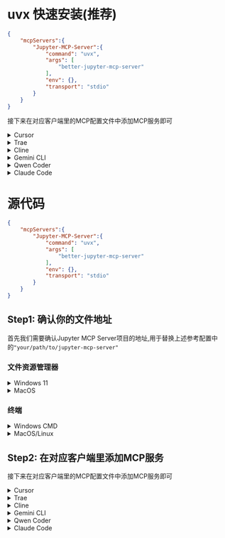 # uvx 快速安装(推荐)

```json
{
    "mcpServers":{
        "Jupyter-MCP-Server":{
            "command": "uvx",
            "args": [
                "better-jupyter-mcp-server"
            ],
            "env": {},
            "transport": "stdio"
        }
    }
}
```

接下来在对应客户端里的MCP配置文件中添加MCP服务即可

<details>

<summary> Cursor</summary>

在Cursor右上角打开`Cursor Settings`(⚙图标),选择`Tool & Integrations`在`MCP Tools`中点击`New MCP Sever`就会跳转到`mcp.json`文件,呈现的示例结果如下:

```json
{
  "mcpServers": {
    ...(已有的MCP,若没有则为空)
  }
}
```

在已有的MCP后将之前已经填充完善好的JSON文件黏贴,最终的参考结果如下:

```json
{
  "mcpServers": {
    ...(已有的MCP,若没有则为空),
    "Jupyter-MCP-Server" : {
        ...(上述具体内容)
    }
  }
}
```

最后保存并关闭`mcp.json`文件,返回查看`MCP Tools`中是否出现名为`Jupyter-MCP-Server`的MCP服务,等待片刻,如果黄灯变绿灯则表明MCP服务启动成功

</details>

<details>

<summary> Trae</summary>

在应用边侧打开AI功能管理按钮(⚙图标),选择`MCP`,点击`手动添加`中的`从JSON导入`,输入如下内容:

```json
{
  "mcpServers": {
    "Jupyter-MCP-Server" : {
        ...(上述具体内容)
    }
  }
}
```

点击确认,打开对应的MCP服务器,查看是否连接成功

</details>

<details>

<summary> Cline</summary>

在对话底部打开`Manager MCP Servers`,点击设置按钮(⚙图标),选择`Installed`,点击`Configure MCP Servers`就会跳转到`cline_mcp_settings.json`文件,呈现的示例结果如下:

```json
{
  "mcpServers": {
    ...(已有的MCP,若没有则为空)
  }
}
```

在已有的MCP后添加`,`(英文半角符号)(若无则无需添加),将之前已经填充完善好的JSON文件黏贴之后,最终的参考结果如下:

```json
{
  "mcpServers": {
    ...(已有的MCP,若没有则为空),
    "Jupyter-MCP-Server" : {
        ...(上述具体内容)
    }
  }
}
```

最后保存并关闭`cline_mcp_settings.json`文件,返回查看是否出现名为`Jupyter-MCP-Server`的MCP服务,启动并等待片刻,如果变绿灯则表明MCP服务启动成功

</details>

<details>

<summary> Gemini CLI</summary>

可以直接在终端中输入下述命令:

```bash
gemini mcp add Jupyter-MCP-Server uvx better-jupyter-mcp-server
```

或者也可以在项目中`.gemini`文件夹下的`settings.json`文件中添加如下内容:

```json
{
    ...(已有的配置,若没有则为空),
    "mcpServers":{
        ...(已有的MCP,若没有则为空),
        "Jupyter-MCP-Server":{
            "command": "uvx",
            "args": [
                "better-jupyter-mcp-server"
            ],
            "env": {}
        }
    }
}
```

</details>

<details>

<summary> Qwen Coder</summary>

可以直接在终端中输入下述命令:

```bash
qwen mcp add Jupyter-MCP-Server uvx better-jupyter-mcp-server
```

或者也可以在项目中`.qwen`文件夹下的`settings.json`文件中添加如下内容:

```json
{
    ...(已有的配置,若没有则为空),
    "mcpServers":{
        ...(已有的MCP,若没有则为空),
        "Jupyter-MCP-Server":{
            "command": "uvx",
            "args": [
                "better-jupyter-mcp-server"
            ],
            "env": {}
        }
    }
}
```

</details>

<details>

<summary> Claude Code</summary>

可以直接在终端中输入下述命令:

```bash
claude mcp add Jupyter-MCP-Server uvx better-jupyter-mcp-server
```

</details>

# 源代码

```json
{
    "mcpServers":{
        "Jupyter-MCP-Server":{
            "command": "uvx",
            "args": [
                "better-jupyter-mcp-server"
            ],
            "env": {},
            "transport": "stdio"
        }
    }
}
```

## Step1: 确认你的文件地址

首先我们需要确认Jupyter MCP Server项目的地址,用于替换上述参考配置中的`"your/path/to/jupyter-mcp-server"`

### 文件资源管理器

<details>
<summary> Windows 11</summary>

在`文件资源管理器`中找到Jupyter MCP Server对应的文件夹,按下快捷键`ctrl+shift+C`复制文件路径,参考的路径如下:

```bash
C:\Users\username\Desktop\MCP\jupyter-mcp-server
```

此时,需要注意将路径中的`\`替换为`\\`,最终的路径如下:

```bash
C:\\Users\\username\\Desktop\\MCP\\jupyter-mcp-server
```

最后将上述参考JSON格式中的文件路径替换为复制完毕的路径,示例如下:

```json
{
    "mcpServers":{
        "Jupyter-MCP-Server":{
            "command": "uv",
            "args": [
                "run",
                "--directory",
                "C:\\Users\\username\\Desktop\\MCP\\jupyter-mcp-server",
                "src/better_jupyter_mcp_server/server.py"
            ],
            "env": {},
            "transport": "stdio"
        }
    }
}
```

</details>

<details>
<summary>MacOS</summary>

在`访达`中找到Jupyter MCP Server对应的文件夹,按下快捷键`option+command+c`复制文件路径,参考的路径如下:

```bash
/Users/username/Documents/mcp/jupyter-mcp-server
```

最后将上述参考JSON格式中的文件路径替换为复制完毕的路径,示例如下:

```json
{
    "mcpServers":{
        "Jupyter-MCP-Server":{
            "command": "uv",
            "args": [
                "run",
                "--directory",
                "/Users/username/Documents/mcp/jupyter-mcp-server",
                "src/better_jupyter_mcp_server/server.py"
            ],
            "env": {},
            "transport": "stdio"
        }
    }
}
```

</details>

### 终端

<details>
<summary> Windows CMD</summary>

在对应路径下的终端中输入下述命令:

```bash
echo %cd%
```

此时,参考的输出路径如下:

```bash
C:\Users\username\Desktop\MCP\jupyter-mcp-server
```

此时,需要注意将路径中的`\`替换为`\\`,最终的路径如下:

```bash
C:\\Users\\username\\Desktop\\MCP\\jupyter-mcp-server
```

最后将上述参考JSON格式中的文件路径替换为复制完毕的路径,示例如下:

```json
{
    "mcpServers":{
        "Jupyter-MCP-Server":{
            "command": "uv",
            "args": [
                "run",
                "--directory",
                "C:\\Users\\username\\Desktop\\MCP\\jupyter-mcp-server",
                "src/better_jupyter_mcp_server/server.py"
            ],
            "env": {},
            "transport": "stdio"
        }
    }
}
```

</details>

<details>
<summary> MacOS/Linux</summary>

在对应路径下的终端中输入下述命令:

```bash
pwd
```

此时,参考的输出路径如下:

```bash
/Users/username/Documents/mcp/jupyter-mcp-server
```

最后将上述参考JSON格式中的文件路径替换为复制完毕的路径,示例如下:

```json
{
    "mcpServers":{
        "Jupyter-MCP-Server":{
            "command": "uv",
            "args": [
                "run",
                "--directory",
                "/Users/username/Documents/mcp/jupyter-mcp-server",
                "src/better_jupyter_mcp_server/server.py"
            ],
            "env": {},
            "transport": "stdio"
        }
    }
}
```

</details>

## Step2: 在对应客户端里添加MCP服务

接下来在对应客户端里的MCP配置文件中添加MCP服务即可

<details>

<summary> Cursor</summary>

在Cursor右上角打开`Cursor Settings`(⚙图标),选择`Tool & Integrations`在`MCP Tools`中点击`New MCP Sever`就会跳转到`mcp.json`文件,呈现的示例结果如下:

```json
{
  "mcpServers": {
    ...(已有的MCP,若没有则为空)
  }
}
```

在已有的MCP后将之前已经填充完善好的JSON文件黏贴,最终的参考结果如下:

```json
{
  "mcpServers": {
    ...(已有的MCP,若没有则为空),
    "Jupyter-MCP-Server" : {
        ...(上述具体内容)
    }
  }
}
```

最后保存并关闭`mcp.json`文件,返回查看`MCP Tools`中是否出现名为`Jupyter-MCP-Server`的MCP服务,等待片刻,如果黄灯变绿灯则表明MCP服务启动成功

</details>

<details>

<summary> Trae</summary>

在应用边侧打开AI功能管理按钮(⚙图标),选择`MCP`,点击`手动添加`中的`从JSON导入`,输入如下内容:

```json
{
  "mcpServers": {
    "Jupyter-MCP-Server" : {
        ...(上述具体内容)
    }
  }
}
```

点击确认,打开对应的MCP服务器,查看是否连接成功

</details>

<details>

<summary> Cline</summary>

在对话底部打开`Manager MCP Servers`,点击设置按钮(⚙图标),选择`Installed`,点击`Configure MCP Servers`就会跳转到`cline_mcp_settings.json`文件,呈现的示例结果如下:

```json
{
  "mcpServers": {
    ...(已有的MCP,若没有则为空)
  }
}
```

在已有的MCP后添加`,`(英文半角符号)(若无则无需添加),将之前已经填充完善好的JSON文件黏贴之后,最终的参考结果如下:

```json
{
  "mcpServers": {
    ...(已有的MCP,若没有则为空),
    "Jupyter-MCP-Server" : {
        ...(上述具体内容)
    }
  }
}
```

最后保存并关闭`cline_mcp_settings.json`文件,返回查看是否出现名为`Jupyter-MCP-Server`的MCP服务,启动并等待片刻,如果变绿灯则表明MCP服务启动成功

</details>

<details>

<summary> Gemini CLI</summary>

可以直接在终端中输入下述命令:

```bash
gemini mcp add Jupyter-MCP-Server uv run --directory your/path/to/jupyter-mcp-server src/better_jupyter_mcp_server/server.py
```

或者也可以在项目中`.gemini`文件夹下的`settings.json`文件中添加如下内容:

```json
{
    ...(已有的配置,若没有则为空),
    "mcpServers":{
        ...(已有的MCP,若没有则为空),
        "Jupyter-MCP-Server":{
            "command": "uv",
            "args": [
                "run",
                "--directory",
                "your/path/to/jupyter-mcp-server",
                "src/better_jupyter_mcp_server/server.py"
            ],
            "env": {}
        }
    }
}
```

</details>

<details>

<summary> Qwen Coder</summary>

可以直接在终端中输入下述命令:

```bash
qwen mcp add Jupyter-MCP-Server uv run --directory your/path/to/jupyter-mcp-server src/better_jupyter_mcp_server/server.py
```

或者也可以在项目中`.qwen`文件夹下的`settings.json`文件中添加如下内容:

```json
{
    ...(已有的配置,若没有则为空),
    "mcpServers":{
        ...(已有的MCP,若没有则为空),
        "Jupyter-MCP-Server":{
            "command": "uv",
            "args": [
                "run",
                "--directory",
                "your/path/to/jupyter-mcp-server",
                "src/better_jupyter_mcp_server/server.py"
            ],
            "env": {}
        }
    }
}
```

</details>

<details>

<summary> Claude Code</summary>

可以直接在终端中输入下述命令:

```bash
claude mcp add Jupyter-MCP-Server uv run --directory your/path/to/jupyter-mcp-server src/better_jupyter_mcp_server/server.py
```

</details>

